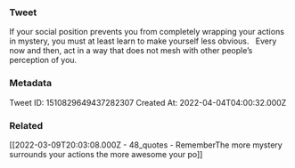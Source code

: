 ### Tweet
If your social position prevents you from completely wrapping your actions in mystery, you must at least learn to make yourself less obvious.
 
Every now and then, act in a way that does not mesh with other people’s perception of you.

### Metadata
Tweet ID: 1510829649437282307
Created At: 2022-04-04T04:00:32.000Z

### Related
[[2022-03-09T20:03:08.000Z - 48_quotes - RememberThe more mystery surrounds your actions the more awesome your po]]

